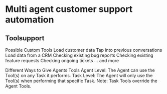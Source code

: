 # Multi agent customer support automation

## Toolsupport

Possible Custom Tools
Load customer data
Tap into previous conversations
Load data from a CRM
Checking existing bug reports
Checking existing feature requests
Checking ongoing tickets
... and more

Different Ways to Give Agents Tools
Agent Level: The Agent can use the Tool(s) on any Task it performs.
Task Level: The Agent will only use the Tool(s) when performing that specific Task.
Note: Task Tools override the Agent Tools.
